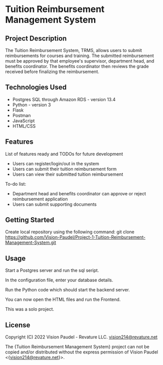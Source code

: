 # Tuition Reimbursement Management System

## Project Description

The Tuition Reimbursement System, TRMS, allows users to submit reimbursements for courses and training. The submitted reimbursement must be approved by that employee's supervisor, department head, and benefits coordinator. The benefits coordinator then reviews the grade received before finalizing the reimbursement.

## Technologies Used

* Postgres SQL through Amazon RDS - version 13.4
* Python - version 3
* Flask 
* Postman
* JavaScript
* HTML/CSS

## Features

List of features ready and TODOs for future development
* Users can register/login/out in the system
* Users can submit their tuition reimbursement form
* Users can view their submitted tuition reimbursement

To-do list:
* Department head and benefits coordinator can approve or reject reimbursement application
* Users can submit supporting documents

## Getting Started

Create local repository using the following command:
git clone https://github.com/Vision-Paudel/Project-1-Tuition-Reimbursement-Management-System.git

## Usage

Start a Postgres server and run the sql seript.

In the configuration file, enter your database details.

Run the Python code which should start the backend server.

You can now open the HTML files and run the Frontend.

This was a solo project.

## License

Copyright (C) 2022 Vision Paudel - Revature LLC. <vision214@revature.net>

The {Tuition Reimbursement Management System} project can not be copied and/or distributed without the express
permission of Vision Paudel <{vision214@revature.net}>.


